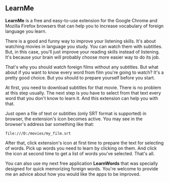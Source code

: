 ## LearnMe

**LearnMe** is a free and easy-to-use extension for the Google Chrome and 
Mozilla Firefox browsers that can help you to increase vocabulary of foreign 
language you learn.

There is a good and funny way to improve your listening skills. It's about 
watching movies in language you study. You can watch them with subtitles. 
But, in this case, you'll just improve your reading skills instead of listening. 
It's because your brain will probably choose more easier way to do its job.

That's why you should watch foreign films without any subtitles. But what about 
if you want to know every word from film you're going to watch? It's a pretty 
good choice. But you should to prepare yourself before you start.

At first, you need to download subtitles for that movie. There is no problem 
at this step usually. The next step is you have to select from that text every 
word that you don't know to learn it. And this extension can help you with that.

Just open a file of text or subtitles (only SRT format is supported) in browser, 
the extension's icon becomes active. You may see in the browser's address bar 
something like that:

```
file:///D:/movies/my_film.srt
```

After that, click extension's icon at first time to prepare the text for 
selecting of words. Pick up words you need to learn by clicking on them. And 
click the icon at second time to get a list of words you've selected. That's 
all.

You can also use my next free application **LearnWords** that was specially 
designed for quick memorizing foreign words. You're welcome to provide me an 
advice about how you would like the apps to be improved.
